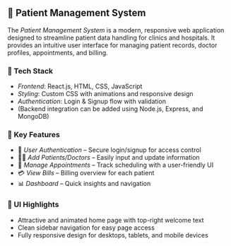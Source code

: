 

## 🏥 Patient Management System

The *Patient Management System* is a modern, responsive web application designed to streamline patient data handling for clinics and hospitals. It provides an intuitive user interface for managing patient records, doctor profiles, appointments, and billing.

### 🔧 Tech Stack

* *Frontend*: React.js, HTML, CSS, JavaScript
* *Styling*: Custom CSS with animations and responsive design
* *Authentication*: Login & Signup flow with validation
* (Backend integration can be added using Node.js, Express, and MongoDB)

### 🚀 Key Features

* 🔐 *User Authentication* – Secure login/signup for access control
* 🧑‍⚕ *Add Patients/Doctors* – Easily input and update information
* 📅 *Manage Appointments* – Track scheduling with a user-friendly UI
* 💳 *View Bills* – Billing overview for each patient
* 📊 *Dashboard* – Quick insights and navigation

### 🎨 UI Highlights

* Attractive and animated home page with top-right welcome text
* Clean sidebar navigation for easy page access
* Fully responsive design for desktops, tablets, and mobile devices
